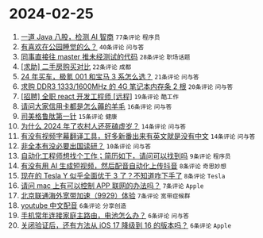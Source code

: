 # 2024-02-25

1. [一道 Java 八股，检测 AI 智商](https://www.v2ex.com/t/1018215) `77条评论` `程序员`
1. [有喜欢在公园睡觉的么？](https://www.v2ex.com/t/1018219) `40条评论` `问与答`
1. [同事直接往 master 推未经测试的代码](https://www.v2ex.com/t/1018230) `28条评论` `职场话题`
1. [[求助] 二手房购买对比](https://www.v2ex.com/t/1018251) `22条评论` `成都`
1. [24 年买车，极氪 001 和宝马 3 系怎么选？](https://www.v2ex.com/t/1018272) `21条评论` `问与答`
1. [求购 DDR3 1333/1600MHz 的 4G 笔记本内存条 2 根](https://www.v2ex.com/t/1018213) `20条评论` `问与答`
1. [[招聘] 全职 react 开发工程师 [远程]](https://www.v2ex.com/t/1018248) `19条评论` `酷工作`
1. [请问大家信用卡都是怎么薅的羊毛](https://www.v2ex.com/t/1018232) `16条评论` `问与答`
1. [司美格鲁肽第一针](https://www.v2ex.com/t/1018245) `15条评论` `健康`
1. [为什么 2024 年了农村人还死磕虚岁？](https://www.v2ex.com/t/1018261) `14条评论` `问与答`
1. [有没有视频字幕翻译工具，好多新番出来有英文就是没有中文](https://www.v2ex.com/t/1018220) `14条评论` `问与答`
1. [非全本有没必要出国读研？](https://www.v2ex.com/t/1018277) `10条评论` `问与答`
1. [自动化工程师想找个工作；简历如下，请问可以找到吗](https://www.v2ex.com/t/1018278) `9条评论` `程序员`
1. [有没有用 AI 生成短视频，然后配音自动化上传抖音](https://www.v2ex.com/t/1018268) `8条评论` `奇思妙想`
1. [现在的 Tesla Y 似乎全面优于 3 了？不知道咋下手了](https://www.v2ex.com/t/1018224) `8条评论` `Tesla`
1. [请问 mac 上有可以控制 APP 联网的办法吗？](https://www.v2ex.com/t/1018233) `7条评论` `Apple`
1. [北京联通海外宽带加速（9929）体验](https://www.v2ex.com/t/1018226) `7条评论` `宽带症候群`
1. [youtube 中文配音](https://www.v2ex.com/t/1018295) `6条评论` `分享创造`
1. [手机常年连接家庭主路由，电池怎么办？](https://www.v2ex.com/t/1018262) `6条评论` `问与答`
1. [关闭验证后，还有方法从 iOS 17 降级到 16 的版本吗？](https://www.v2ex.com/t/1018228) `6条评论` `Apple`

